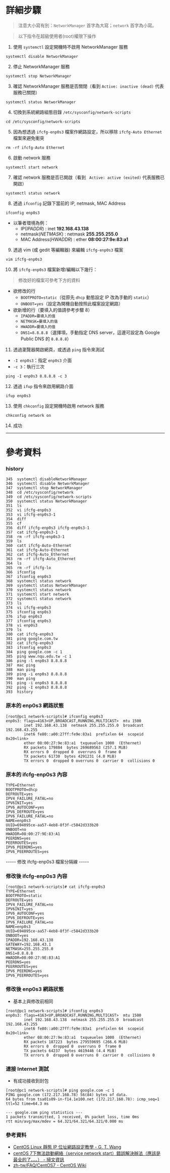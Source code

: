 <!-- ### 原本的網路狀態
```
[root@pc1 network-scripts]# ifconfig enp0s3
enp0s3: flags=4163<UP,BROADCAST,RUNNING,MULTICAST>  mtu 1500
        inet 192.168.43.138  netmask 255.255.255.0  broadcast 192.168.43.255
        inet6 fe80::a00:27ff:fe9e:83a1  prefixlen 64  scopeid 0x20<link>
        ether 08:00:27:9e:83:a1  txqueuelen 1000  (Ethernet)
        RX packets 105188  bytes 158710188 (151.3 MiB)
        RX errors 0  dropped 0  overruns 0  frame 0
        TX packets 37764  bytes 2580251 (2.4 MiB)
        TX errors 0  dropped 0 overruns 0  carrier 0  collisions 0

enp0s8: flags=4163<UP,BROADCAST,RUNNING,MULTICAST>  mtu 1500
        inet 192.168.56.101  netmask 255.255.255.0  broadcast 192.168.56.255
        inet6 fe80::a00:27ff:fe65:10fa  prefixlen 64  scopeid 0x20<link>
        ether 08:00:27:65:10:fa  txqueuelen 1000  (Ethernet)
        RX packets 27  bytes 4255 (4.1 KiB)
        RX errors 0  dropped 0  overruns 0  frame 0
        TX packets 27  bytes 4511 (4.4 KiB)
        TX errors 0  dropped 0 overruns 0  carrier 0  collisions 0
``` -->

# 詳細步驟
> 注意大小寫有別：`NetworkManager` 首字為大寫；`network` 首字為小寫。

> 以下指令在超級使用者(root)權限下操作

1. 使用 `systemctl` 設定開機時不啟用 NetworkManager 服務
```
systemctl disable NetworkManager
```

2. 停止 NetworkManager 服務
```
systemctl stop NetworkManager
```

3. 確認 NetworkManager 服務是否關閉（看到 `Active: inactive (dead)` 代表服務已關閉）
```
systemctl status NetworkManager
```

4. 切換到系統網路組態目錄 `/etc/sysconfig/network-scripts`
```
cd /etc/sysconfig/network-scripts
```

5. 因為想透過 `ifcfg-enp0s3` 檔案作網路設定，所以移除 `ifcfg-Auto Ethernet` 檔案來避免衝突
```
rm -rf ifcfg-Auto Ethernet
```

6. 啟動 network 服務
```
systemctl start network
```

7. 確認 network 服務是否已開啟（看到 ` Active: active (exited)` 代表服務已開啟）
```
systemctl status network
```

8. 透過 `ifconfig` 記錄下當前的 IP, netmask, MAC Address
```
ifconfig enp0s3
```
* 以筆者環境為例：
    * IP(*IPADDR*) : inet **192.168.43.138**
    * netmask(*NETMASK*) : netmask **255.255.255.0**
    * MAC Address(*HWADDR*) : ether **08:00:27:9e:83:a1**

9. 透過 vim (或 gedit 等編輯器) 來編輯 `ifcfg-enp0s3` 檔案
```
vim ifcfg-enp0s3
```

10. 將 `ifcfg-enp0s3` 檔案新增/編輯以下幾行：
> 修改好的檔案可參考下方的資料
* 欲修改的行
    * `BOOTPROTO=static`（從原先 `dhcp` 動態設定 IP 改為手動的 `static`）
    * `ONBOOT=yes`（設定為開機自動按照此檔案設定網路）
* 欲新增的行（要填入的值請參考步驟 8）
    * `IPADDR=要填入的值`
    * `NETMASK=要填入的值`
    * `HWADDR=要填入的值`
    * `DNS1=8.8.8.8`（選擇項，手動指定 DNS server，這邊可設定為 Google Public DNS 的 `8.8.8.8`）

11. 透過瀏覽器開啟網頁，或透過 `ping` 指令來測試
* `-I enp0s3`：指定 `enp0s3` 介面
* `-c 3`：執行三次
```
ping -I enp0s3 8.8.8.8 -c 3
```

12. 透過 `ifup` 指令來啟用網路介面
```
ifup enp0s3
```

13. 使用 `chkconfig` 設定開機時啟用 network 服務
```
chkconfig network on
```

14. 成功
---

# 參考資料
### history
```
345  systemctl disableNetworkManager
346  systemctl disable NetworkManager
347  systemctl stop NetworkManager
348  cd /etc/sysconfig/network
349  cd /etc/sysconfig/network-scripts
350  systemctl status NetworkManager
351  ls
352  vi ifcfg-enp0s3
353  vi ifcfg-enp0s3-1
354  diff
355  cf
356  diff ifcfg-enp0s3 ifcfg-enp0s3-1
357  cat ifcfg-enp0s3-1
358  rm -rf ifcfg-enp0s3-1
359  ls
360  catt ifcfg-Auto-Ethernet
361  cat ifcfg-Auto-Ethernet
362  cat ifcfg-Auto_Ethernet 
363  rm -rf ifcfg-Auto_Ethernet 
364  ls
365  rm -rf ifcfg-lo
366  ifconfig
367  ifconfig enp0s3
368  systemctl status network
369  systemctl status NetworkManager
370  systemctl status network
371  systemctl start network
372  systemctl status network
373  ls
374  vi ifcfg-enp0s3
375  ifconfig enp0s3
376  ifup enp0s3
377  ifconfig enp0s3
378  vi enp0s3
379  ls
380  cat ifcfg-enp0s3
381  ping google.com.tw
382  cat ifcfg-enp0s3
383  ifconfig enp0s3
384  ping google.com -c 1
385  ping www.nqu.edu.tw -c 1
386  ping -l enp0s3 8.8.8.8
387  mac ping
388  man ping
389  ping -i enp0s3 8.8.8.8
390  man ping
391  ping -i enp0s3 8.8.8.8
392  ping -I enp0s3 8.8.8.8
393  history
```

### 原本的 enp0s3 網路狀態
```
[root@pc1 network-scripts]# ifconfig enp0s3
enp0s3: flags=4163<UP,BROADCAST,RUNNING,MULTICAST>  mtu 1500
        inet 192.168.43.138  netmask 255.255.255.0  broadcast 192.168.43.255
        inet6 fe80::a00:27ff:fe9e:83a1  prefixlen 64  scopeid 0x20<link>
        ether 08:00:27:9e:83:a1  txqueuelen 1000  (Ethernet)
        RX packets 179884  bytes 269689563 (257.1 MiB)
        RX errors 0  dropped 0  overruns 0  frame 0
        TX packets 61730  bytes 4291231 (4.0 MiB)
        TX errors 0  dropped 0 overruns 0  carrier 0  collisions 0
```

### 原本的 ifcfg-enp0s3 內容
```
TYPE=Ethernet
BOOTPROTO=dhcp
DEFROUTE=yes
IPV4_FAILURE_FATAL=no
IPV6INIT=yes
IPV6_AUTOCONF=yes
IPV6_DEFROUTE=yes
IPV6_FAILURE_FATAL=no
NAME=enp0s3
UUID=694095ce-aa57-4eb8-8f3f-c5842d333b20
ONBOOT=no
HWADDR=08:00:27:9E:83:A1
PEERDNS=yes
PEERROUTES=yes
IPV6_PEERDNS=yes
IPV6_PEERROUTES=yes
```

----- 修改 ifcfg-enp0s3 檔案分隔線 -----

### 修改後 ifcfg-enp0s3 內容
```
[root@pc1 network-scripts]# cat ifcfg-enp0s3
TYPE=Ethernet
BOOTPROTO=static
DEFROUTE=yes
IPV4_FAILURE_FATAL=no
IPV6INIT=yes
IPV6_AUTOCONF=yes
IPV6_DEFROUTE=yes
IPV6_FAILURE_FATAL=no
NAME=enp0s3
UUID=694095ce-aa57-4eb8-8f3f-c5842d333b20
ONBOOT=yes
IPADDR=192.168.43.138
GATEWAY=192.168.43.1
NETMASK=255.255.255.0
DNS1=8.8.8.8
HWADDR=08:00:27:9E:83:A1
PEERDNS=yes
PEERROUTES=yes
IPV6_PEERDNS=yes
IPV6_PEERROUTES=yes
```

### 修改後 enp0s3 網路狀態
* 基本上與修改前相同
```
[root@pc1 network-scripts]# ifconfig enp0s3
enp0s3: flags=4163<UP,BROADCAST,RUNNING,MULTICAST>  mtu 1500
        inet 192.168.43.138  netmask 255.255.255.0  broadcast 192.168.43.255
        inet6 fe80::a00:27ff:fe9e:83a1  prefixlen 64  scopeid 0x20<link>
        ether 08:00:27:9e:83:a1  txqueuelen 1000  (Ethernet)
        RX packets 187223  bytes 279559695 (266.6 MiB)
        RX errors 0  dropped 0  overruns 0  frame 0
        TX packets 64237  bytes 4619446 (4.4 MiB)
        TX errors 0  dropped 0 overruns 0  carrier 0  collisions 0
```

### 連接 Internet 測試
* 有成功接收到封包
```
[root@pc1 network-scripts]# ping google.com -c 1
PING google.com (172.217.160.78) 56(84) bytes of data.
64 bytes from tsa01s09-in-f14.1e100.net (172.217.160.78): icmp_seq=1 ttl=52 time=64.3 ms

--- google.com ping statistics ---
1 packets transmitted, 1 received, 0% packet loss, time 0ms
rtt min/avg/max/mdev = 64.321/64.321/64.321/0.000 ms
```

### 參考資料
* [CentOS Linux 靜態 IP 位址網路設定教學 - G. T. Wang](https://blog.gtwang.org/linux/centos-linux-static-network-configuration-tutorial/)
* [centOS 7下無法啟動網絡（service network start）錯誤解決辦法（應該是最全的了。。。） - 掃文資訊](https://hk.saowen.com/a/e2fe2cf1246d939df498f091a958172e835d14bff8506b26221117f484308014)
* [zh-tw/FAQ/CentOS7 - CentOS Wiki](https://wiki.centos.org/zh-tw/FAQ/CentOS7)